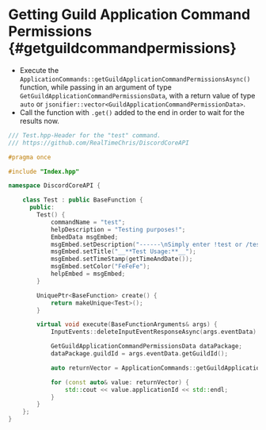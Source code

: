 Getting Guild Application Command Permissions {#getguildcommandpermissions}
============
- Execute the `ApplicationCommands::getGuildApplicationCommandPermissionsAsync()` function, while passing in an argument of type `GetGuildApplicationCommandPermissionsData`, with a return value of type `auto` or `jsonifier::vector<GuildApplicationCommandPermissionData>`.
- Call the function with `.get()` added to the end in order to wait for the results now.

```cpp
/// Test.hpp-Header for the "test" command.
/// https://github.com/RealTimeChris/DiscordCoreAPI

#pragma once

#include "Index.hpp"

namespace DiscordCoreAPI {

	class Test : public BaseFunction {
	  public:
		Test() {
			commandName = "test";
			helpDescription = "Testing purposes!";
			EmbedData msgEmbed;
			msgEmbed.setDescription("------\nSimply enter !test or /test!\n------");
			msgEmbed.setTitle("__**Test Usage:**__");
			msgEmbed.setTimeStamp(getTimeAndDate());
			msgEmbed.setColor("FeFeFe");
			helpEmbed = msgEmbed;
		}

		UniquePtr<BaseFunction> create() {
			return makeUnique<Test>();
		}

		virtual void execute(BaseFunctionArguments& args) {
			InputEvents::deleteInputEventResponseAsync(args.eventData).get();

			GetGuildApplicationCommandPermissionsData dataPackage;
			dataPackage.guildId = args.eventData.getGuildId();

			auto returnVector = ApplicationCommands::getGuildApplicationCommandPermissionsAsync(dataPackage).get();

			for (const auto& value: returnVector) {
				std::cout << value.applicationId << std::endl;
			}
		}
	};
}
```